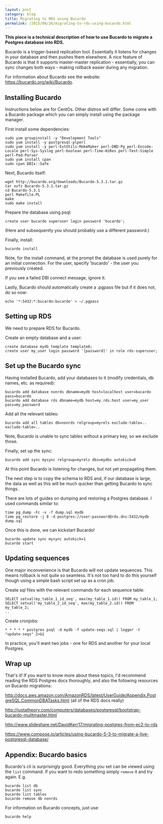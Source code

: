 ```yaml
---
layout: post
category: blog
title: Migrating to RDS using Bucardo
permalink: /2015/08/26/migrating-to-rds-using-bucardo.html
---
```


**This piece is a technical description of how to use Bucardo to migrate
a Postgres database into RDS.**

Bucardo is a trigger-based replication tool. Essentially it listens
for changes in your database and then pushes them elsewhere. A nice
feature of Bucardo is that it supports master-master replication -
essentially, you can sync changes both ways - making rollback easier
during any migration.

For information about Bucardo see the website:
https://bucardo.org/wiki/Bucardo.

## Installing Bucardo

Instructions below are for CentOs. Other distros will differ. Some
come with a Bucardo package which you can simply install using the
package manager.

First install some dependencies:

    sudo yum groupinstall -y "Development Tools"
    sudo yum install -y postgresql-plperl
    sudo yum install -y perl-ExtUtils-MakeMaker perl-DBD-Pg perl-Encode-Locale perl-Sys-Syslog perl-boolean perl-Time-HiRes perl-Test-Simple perl-Pod-Parser
    sudo yum install cpan
    sudo cpan DBIx::Safe

Next, Bucardo itself:

    wget http://bucardo.org/downloads/Bucardo-5.3.1.tar.gz
    tar xvfz Bucardo-5.3.1.tar.gz
    cd Bucardo-5.3.1
    perl Makefile.PL
    make
    sudo make install

Prepare the database using psql:

    create user bucardo superuser login password 'bucardo';

(Here and subsequently you should probably use a different password.)

Finally, install:

    bucardo install

Note, for the install command, at the prompt the database is used
purely for an initial connection. For the user, specify 'bucardo' -
the user you previously created.

If you see a failed DBI connect message, ignore it.

Lastly, Bucardo should automatically create a .pgpass file but if it
does not, do so now:

    echo '*:5432:*:bucardo:bucardo' > ~/.pgpass

## Setting up RDS

We need to prepare RDS for Bucardo.

Create an empty database and a user:

    create database mydb template template0;
    create user my_user login password '[password]' in role rds-superuser;

## Set up the Bucardo sync

Having installed Bucardo, add your databases to it (modify
credentials, db names, etc. as required):

    bucardo add database nonrds dbname=mydb host=localhost user=bucardo pass=bucardo
    bucardo add database rds dbname=mydb host=my.rds.host user=my_user pass=my_password
Add all the relevant tables:

    bucardo add all tables db=nonrds relgroup=myrels exclude-table=.. exclude-table=..

Note, Bucardo is unable to sync tables without a primary key, so we
exclude those.

Finally, set up the sync:

    bucardo add sync mysync relgroup=myrels dbs=mydbs autokick=0

At this point Bucardo is listening for changes, but not yet
propagating them.

The next step is to copy the schema to RDS and, if our database is
large, the data as well as this will be much quicker than getting
Bucardo to sync things.

There are lots of guides on dumping and restoring a Postgres
database. I used commands similar to:

    time pg_dump -Fc -v -f dump.sql mydb
    time pg_restore -j 8 -d postgres://user:password@rds.dns:5432/mydb dump.sql

Once this is done, we can kickstart Bucardo!

    bucardo update sync mysync autokick=1
    bucardo start

## Updating sequences

One major inconvenience is that Bucardo will not update
sequences. This means rollback is not quite so seamless. It's not too
hard to do this yourself though using a simple bash script set up as a
cron job.

Create sql files with the relevant commands for each sequence table:

    SELECT setval(my_table_1_id_seq', max(my_table_1.id)) FROM my_table_1;
    SELECT setval('my_table_2_id_seq', max(my_table_2.id)) FROM my_table_2;
    ..

Create cronjobs:

    * * * * * postgres psql -d mydb -f update-seqs.sql | logger -t "update-seqs" 2>&1

In practice, you'll want two jobs - one for RDS and another for your
local Postgres.

## Wrap up

That's it! If you want to know more about these topics, I'd recommend
reading the RDS Postgres docs thoroughly, and also the following
resources on Bucardo migrations:

http://docs.aws.amazon.com/AmazonRDS/latest/UserGuide/Appendix.PostgreSQL.CommonDBATasks.html (all of the RDS docs really)

http://justatheory.com/computers/databases/postgresql/bootstrap-bucardo-mulitmaster.html

http://www.slideshare.net/DavidKerr17/migrating-postgres-from-ec2-to-rds

https://www.compose.io/articles/using-bucardo-5-3-to-migrate-a-live-postgresql-database/

## Appendix: Bucardo basics

Bucardo's cli is surprisingly good. Everything you set can be viewed
using the `list` command. If you want to redo something simply
`remove` it and try again. E.g.

    bucardo list db
    bucardo list sync
    bucardo list tables
    bucardo remove db nonrds

For information on Bucardo concepts, just use:

    bucardo help
